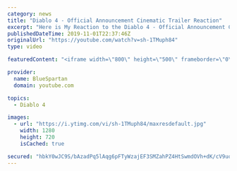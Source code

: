 ```yaml
---
category: news
title: "Diablo 4 - Official Announcement Cinematic Trailer Reaction"
excerpt: "Here is My Reaction to the Diablo 4 - Official Announcement Cinematic Trailer Let me know what you thought of thought of the cinematic in the comments down ..."
publishedDateTime: 2019-11-01T22:37:46Z
originalUrl: "https://youtube.com/watch?v=sh-1TMuph84"
type: video

featuredContent: "<iframe width=\"800\" height=\"500\" frameborder=\"0\" src=\"https://www.youtube.com/embed/sh-1TMuph84\" allow=\"accelerometer; autoplay; encrypted-media; gyroscope; picture-in-picture\" allowfullscreen></iframe>"

provider:
  name: BlueSpartan
  domain: youtube.com

topics:
  - Diablo 4

images:
  - url: "https://i.ytimg.com/vi/sh-1TMuph84/maxresdefault.jpg"
    width: 1280
    height: 720
    isCached: true

secured: "hbkY0wJC9S/bAzadPq5lAqg6pFTyWzajEF3SMZahPZ4HtSwmdOVh+dK/cV9uq6W0vDF/jZvl1eE9MB6tdPCBf540N12/A/YKChDbV/5z7ejMzyfjZSf6dp8olaFVisoUe5h+GcWZy4ctJYfwbJoULlMp+jfw8vU7MOcI6vmL5jgfSl81kEZnvaYoBvKQTl52hfPxBtQtxGnn/eYUzAOOxyGvamwdCSwahY0WyHleI+MYHyx8HyiJD1jFspccVo/1dajeHoXemEBVZRhN7IzbgGE3GC8XDyB+GqwpVCHgJvJ3X/6vW2zM5ovcVyxY5/wa0sJ8+6pT4E/Y0MgN8a5tRRn7VbLM0wlbQ6zyU31ISMsXnomA9l97H+WDTNYW7hy0EG98PepORCkIYXjNI13rlCIZZjtQ6aBS+SpsFKoVhdpjpv8EbXjZaQg6sutkn4hx;DblBWSxU9F9jY1mZmaR7lQ=="
---
```


